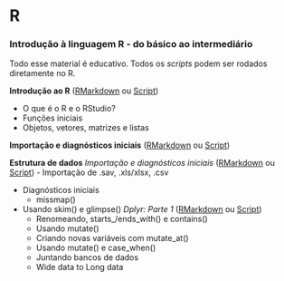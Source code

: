 # R
### Introdução à linguagem R - do básico ao intermediário

Todo esse material é educativo. Todos os *scripts* podem ser rodados diretamente no R.

**Introdução ao R** ([RMarkdown](https://rpubs.com/reisrgabriel/IntroAoR) ou [Script](https://github.com/GabrielReisR/R/blob/master/Intro%20ao%20R/Intro%20ao%20R.R))
  - O que é o R e o RStudio?
  - Funções iniciais
  - Objetos, vetores, matrizes e listas
  
**Importação e diagnósticos iniciais** ([RMarkdown](https://rpubs.com/reisrgabriel/ImportDiagn) ou [Script](https://github.com/GabrielReisR/R/blob/master/Import%20e%20diagn/Import%20e%20diagn.R))

  
**Estrutura de dados**
  *Importação e diagnósticos iniciais* ([RMarkdown](https://rpubs.com/reisrgabriel/ImportDiagn) ou [Script](https://github.com/GabrielReisR/R/blob/master/Import%20e%20diagn/Import%20e%20diagn.R))
    - Importação de .sav, .xls/xlsx, .csv
  - Diagnósticos iniciais
    - missmap()
  - Usando skim() e glimpse()
  *Dplyr: Parte 1* ([RMarkdown](https://rpubs.com/reisrgabriel/ManipComTidyv) ou [Script](https://github.com/GabrielReisR/R/blob/master/Estrutura%20de%20dados/Manipulando%20data.frame%20com%20Tidyverse.R))
    - Renomeando, starts_/ends_with() e contains()
    - Usando mutate()
    - Criando novas variáveis com mutate_at()
    - Usando mutate() e case_when()
    - Juntando bancos de dados
    - Wide data to Long data
